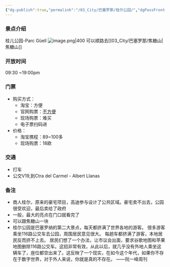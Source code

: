 ```yaml
---
{"dg-publish":true,"permalink":"/03_City/巴塞罗那/桂尔公园/","dgPassFrontmatter":true}
---
```


### 景点介绍
桂儿公园-Parc Güell
![image.png|400](https://obsidan-1314364309.cos.ap-beijing.myqcloud.com/obsidan/20250303030635975.png)
可以顺路去[[03_City/巴塞罗那/焦糖山\|焦糖山]]

### 开放时间
09:30 ~19:00pm
### 门票
+ 购买方式：
	+ 淘宝：方便
	+ 官网购票：[不方便](https://realalcazarsevilla.cliqueo.es/es/patronato-del-real-alcazar-de-sevilla/visita-real-alcazar-de-sevilla/)
	+ 现场购票：难买
	+ 电子票扫码进
+ 价格：
	+ 淘宝携程：89~100多
	+ 现场购票：18欧
### 交通
+ 打车
+ 公交V19,到Ctra del Carmel - Albert Llanas

### 备注
+ 商人桂尔，原来的豪宅项目，高迪参与设计了公共区域。豪宅卖不出去，公园很受欢迎，最后卖给了政府
+ 一般，最大的亮点在门口就看完了
+ 可以跟焦糖山一块
+ ​桂尔公园是巴塞罗纳的第二大景点，每天都挤满了世界各地的游客。 很多游客乘坐116路公交车去公园，周围居民意见很大。 每趟车都挤满了游客，本地居民反而挤不上去。 居民们想了一个办法，让市议会出面，要求谷歌地图和苹果地图删除116路公交车。 ​这招非常有效，从此以后，就几乎没有外地人乘坐这辆车了，座位都空出来了。 ​这反映了一个现实，在如今这个年代，如果你不存在于数字世界，对于外人来说，你就是真的不存在。 ——阮一峰周刊
